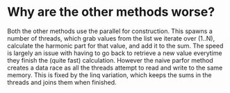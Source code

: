 # Why are the other methods worse?
Both the other methods use the parallel for construction. This spawns a number of threads, which grab values from the list we iterate over (1..N), calculate the harmonic part for that value, and add it to the sum. The speed is largely an issue with having to go back to retrieve a new value everytime they finish the (quite fast) calculation. However the naive parfor method creates a data race as all the threads attempt to read and write to the same memory. This is fixed by the linq variation, which keeps the sums in the threads and joins them when finished.



